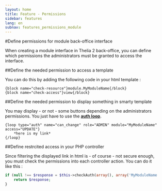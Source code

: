 ```yaml
---
layout: home
title: Feature - Permissions
sidebar: features
lang: en
subnav: features_permissions_module
---
```


#Define permissions for module back-office interface

When creating a module interface in Thelia 2 back-office, you can define which permissions the administrators must be granted to access the interface.

##Define the needed permission to access a template

You can do this by adding the following code in your html template :

```smarty
{block name="check-resource"}module.MyModuleName{/block}
{block name="check-access"}view{/block}
```

##Define the needed permission to display something in smarty template

You may display - or not - some buttons depending on the administrators permissions. You just have to use the [**auth loop**](/en/documentation/loop/auth.html "Auth loop").

```smarty
{loop type="auth" name="can_change" role="ADMIN" module="MyModuleName" access="UPDATE"}
    *here is my link*
{/loop}
```

##Define restrcited access in your PHP controller

Since filtering the displayed link in html is - of course - not secure enough, you must check the permissions into each controller action. You can do it like this :

```php
if (null !== $response = $this->checkAuth(array(), array('MyModuleName'), \Thelia\Core\Security\AccessManager::VIEW)) {
    return $response;
}
```